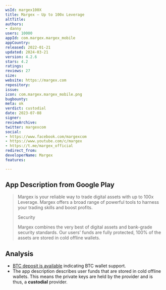 ```yaml
---
wsId: margex100X
title: Margex – Up to 100x Leverage
altTitle: 
authors:
- danny
users: 10000
appId: com.margex.margex_mobile
appCountry: 
released: 2022-01-21
updated: 2024-03-21
version: 4.2.6
stars: 4.2
ratings: 
reviews: 27
size: 
website: https://margex.com
repository: 
issue: 
icon: com.margex.margex_mobile.png
bugbounty: 
meta: ok
verdict: custodial
date: 2023-07-08
signer: 
reviewArchive: 
twitter: margexcom
social:
- https://www.facebook.com/margexcom
- https://www.youtube.com/c/margex
- https://t.me/margex_official
redirect_from: 
developerName: Margex
features: 

---
```


## App Description from Google Play

> Margex is your reliable way to trade digital assets with up to 100x Leverage. Margex offers a broad range of powerful tools to harness your trading skills and boost profits.
>
> Security
>
> Margex combines the very best of digital assets and bank-grade security standards. Our users' funds are fully protected, 100% of the assets are stored in cold offline wallets.

## Analysis

- [BTC deposit is available](https://margex.com/how-to-deposit) indicating BTC wallet support.
- The app description describes user funds that are stored in cold offline wallets. This means the private keys are held by the provider and is thus, a **custodial** provider.
